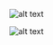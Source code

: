 ![alt text](https://raw.githubusercontent.com/byrongaspard/RoboBoat_TU/master/Images/EmergencyTransmitter/EmergencyTransmitter_Exterior.jpeg)

![alt text](https://raw.githubusercontent.com/byrongaspard/RoboBoat_TU.git/Images/EmergencyTransmitter/EmergencyTransmitter_Interior.jpeg)
